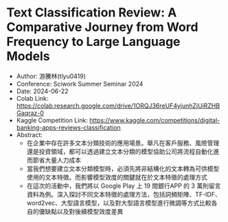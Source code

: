 # Text Classification Review: A Comparative Journey from Word Frequency to Large Language Models
- Author: 游騰林(tlyu0419)
- Conference: Sciwork Summer Seminar 2024
- Date: 2024-06-22
- Colab Link: https://colab.research.google.com/drive/1ORQJ36reUF4yjunhZjUiRZHBGaqraz-0
- Kaggle Competition Link: https://www.kaggle.com/competitions/digital-banking-apps-reviews-classification
- Abstract:
  - 在企業中存在許多文本分類技術的應用場景。舉凡在客戶服務、風險管理還是投資領域，都可以透過建立文本分類的模型協助公司將流程自動化進而節省大量人力成本
  - 當我們想要建立文本分類模型時，必須先將非結構化的文本轉為可供模型使用的文本特徵。而影響模型效度的關鍵就在於文本特徵的處理方式
  - 在這次的活動中，我們將以 Google Play 上 19 間銀行APP 的 3 萬則留言資料為例。深入探討不同文本特徵的處理方法，包括詞頻矩陣、TF-IDF、word2vec、大型語言模型，以及對大型語言模型進行微調等方式比較各自的優缺點以及對後續模型效度差異
